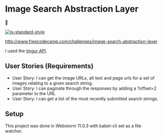 # Image Search Abstraction Layer

:whale:

[![js-standard-style](https://cdn.rawgit.com/feross/standard/master/badge.svg)](https://github.com/feross/standard)

http://www.freecodecamp.com/challenges/image-search-abstraction-layer

I used the [Imgur API](http://api.imgur.com/).

## User Stories (Requirements)
* User Story: I can get the image URLs, alt text and page urls for a set of images relating to a given search string.
* User Story: I can paginate through the responses by adding a ?offset=2 parameter to the URL
* User Story: I can get a list of the most recently submitted search strings.

## Setup
This project was done in Webstorm 11.0.3 with babel-cli set as a file watcher.
